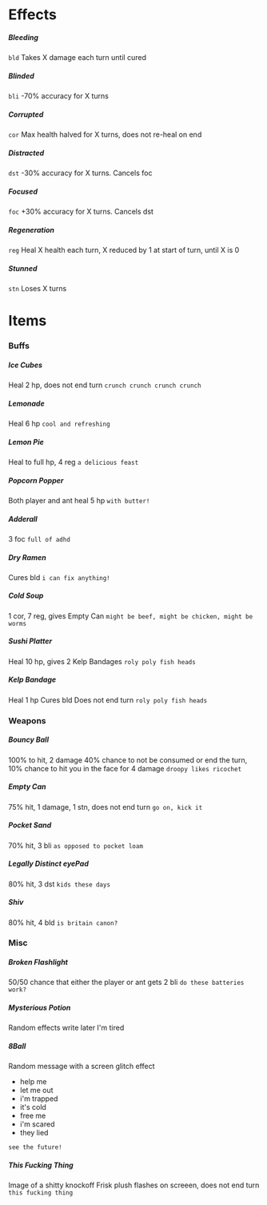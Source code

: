 # Effects

##### Bleeding

`bld`
Takes X damage each turn until cured

##### Blinded

`bli`
-70% accuracy for X turns

##### Corrupted

`cor`
Max health halved for X turns, does not re-heal on end

##### Distracted

`dst`
-30% accuracy for X turns. Cancels foc

##### Focused

`foc`
+30% accuracy for X turns. Cancels dst

##### Regeneration

`reg`
Heal X health each turn, X reduced by 1 at start of turn, until X is 0

##### Stunned

`stn`
Loses X turns



# Items

### Buffs

##### Ice Cubes

Heal 2 hp, does not end turn
`crunch crunch crunch crunch`

##### Lemonade

Heal 6 hp
`cool and refreshing`

##### Lemon Pie

Heal to full hp, 4 reg
`a delicious feast`

##### Popcorn Popper

Both player and ant heal 5 hp
`with butter!`

##### Adderall

3 foc
`full of adhd`

##### Dry Ramen

Cures bld
`i can fix anything!`

##### Cold Soup

1 cor, 7 reg, gives Empty Can
`might be beef, might be chicken, might be worms`

##### Sushi Platter

Heal 10 hp, gives 2 Kelp Bandages
`roly poly fish heads`

##### Kelp Bandage

Heal 1 hp
Cures bld
Does not end turn
`roly poly fish heads`


### Weapons

##### Bouncy Ball

100% to hit, 2 damage
40% chance to not be consumed or end the turn, 10% chance to hit you in the face for 4 damage
`droopy likes ricochet`

##### Empty Can

75% hit, 1 damage, 1 stn, does not end turn
`go on, kick it`

##### Pocket Sand

70% hit, 3 bli
`as opposed to pocket loam`

##### Legally Distinct eyePad

80% hit, 3 dst
`kids these days`

##### Shiv

80% hit, 4 bld
`is britain canon?`


### Misc

##### Broken Flashlight

50/50 chance that either the player or ant gets 2 bli
`do these batteries work?`

##### Mysterious Potion

Random effects write later I'm tired

##### 8Ball

Random message with a screen glitch effect
* help me
* let me out
* i'm trapped
* it's cold
* free me
* i'm scared
* they lied

`see the future!`

##### This Fucking Thing

Image of a shitty knockoff Frisk plush flashes on screeen, does not end turn
`this fucking thing`
